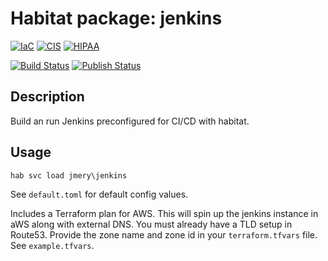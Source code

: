 # Habitat package: jenkins

[![IaC](https://app.soluble.cloud/api/v1/public/badges/a9bf6aca-cf4b-4612-a548-1d1736169dc0.svg)](https://app.soluble.cloud/repos/details/github.com/ericheiser/jenkins)  [![CIS](https://app.soluble.cloud/api/v1/public/badges/5ba0919f-2c32-41c8-a953-a22fdb9b3609.svg)](https://app.soluble.cloud/repos/details/github.com/ericheiser/jenkins)  [![HIPAA](https://app.soluble.cloud/api/v1/public/badges/79e60dcd-2f3d-4715-b5e2-0b9eecc5e576.svg)](https://app.soluble.cloud/repos/details/github.com/ericheiser/jenkins)  

[![Build Status](https://jmery-chef.visualstudio.com/Jenkins-Habitat/_apis/build/status/Jenkins-Habitat-CI?branchName=master)](https://jmery-chef.visualstudio.com/Jenkins-Habitat/_build/latest?definitionId=4?branchName=master)  [![Publish Status](https://jmery-chef.vsrm.visualstudio.com/_apis/public/Release/badge/e982e6c9-4110-4c47-b353-b04a162e73e0/1/1)](https://jmery-chef.visualstudio.com/Jenkins-Habitat/_release?view=mine&definitionId=1)

## Description

Build an run Jenkins preconfigured for CI/CD with habitat.

## Usage

`hab svc load jmery\jenkins`

See `default.toml` for default config values.

Includes a Terraform plan for AWS.  This will spin up the jenkins instance in aWS along with external DNS.   You must already have a TLD setup in Route53. Provide the zone name and zone id in your `terraform.tfvars` file.  See `example.tfvars`.

